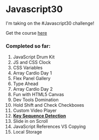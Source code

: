 # Javascript30 

I'm taking on the #Javascript30 challenge! 

Get the course [here](https://javascript30.com/)

### Completed so far: 
1. JavaScript Drum Kit 
2. JS and CSS Clock 
3. CSS Variables
4. Array Cardio Day 1
5. Flex Panel Gallery
6. Type Ahead
7. Array Cardio Day 2
8. Fun with HTML5 Canvas
9. Dev Tools Domination
10. Hold Shift and Check Checkboxes
11. Custom Video Player 
12. [**Key Sequence Detection**](https://github.com/megfh/magic)
13. Slide in on Scroll 
14. JavaScript References VS Copying 
15. Local Storage